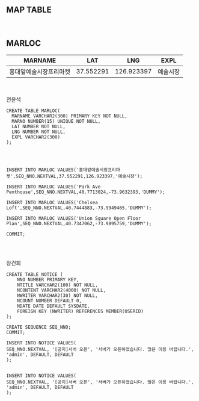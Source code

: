 <h2>MAP TABLE</h2>

<br>

<h2>MARLOC</h2>

|        MARNAME         |    LAT    |    LNG     |   EXPL   |
| :--------------------: | :-------: | :--------: | :------: |
| 홍대앞예술시장프리마켓 | 37.552291 | 126.923397 | 예술시장 |

<br>

전윤석 

```plsql
CREATE TABLE MARLOC(
  MARNAME VARCHAR2(300) PRIMARY KEY NOT NULL,
  MARNO NUMBER(15) UNIQUE NOT NULL,
  LAT NUMBER NOT NULL,
  LNG NUMBER NOT NULL,
  EXPL VARCHAR2(300)
);




INSERT INTO MARLOC VALUES('홍대앞예술시장프리마켓',SEQ_NNO.NEXTVAL,37.552291,126.923397,'예술시장');

INSERT INTO MARLOC VALUES('Park Ave Penthouse',SEQ_NNO.NEXTVAL,40.7713024,-73.9632393,'DUMMY');

INSERT INTO MARLOC VALUES('Chelsea Loft',SEQ_NNO.NEXTVAL,40.7444883,-73.9949465,'DUMMY');

INSERT INTO MARLOC VALUES('Union Square Open Floor Plan',SEQ_NNO.NEXTVAL,40.7347062,-73.9895759,'DUMMY');

COMMIT;


```

<br>

장건희

```plsql
CREATE TABLE NOTICE (
    NNO NUMBER PRIMARY KEY,
    NTITLE VARCHAR2(100) NOT NULL,
    NCONTENT VARCHAR2(4000) NOT NULL,
    NWRITER VARCHAR2(30) NOT NULL,
    NCOUNT NUMBER DEFAULT 0,
    NDATE DATE DEFAULT SYSDATE,
    FOREIGN KEY (NWRITER) REFERENCES MEMBER(USERID)
);

CREATE SEQUENCE SEQ_NNO;
COMMIT;

INSERT INTO NOTICE VALUES(
SEQ_NNO.NEXTVAL, '[공지]서버 오픈', '서버가 오픈하였습니다. 많은 이용 바랍니다.', 'admin', DEFAULT, DEFAULT
);


INSERT INTO NOTICE VALUES(
SEQ_NNO.NEXTVAL, '[공지]서버 오픈', '서버가 오픈하였습니다. 많은 이용 바랍니다.', 'admin', DEFAULT, DEFAULT
);
```

<br>




